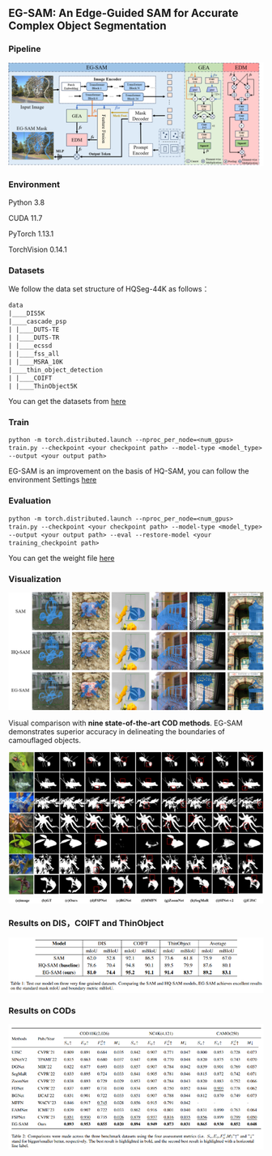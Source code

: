 ## EG-SAM: An Edge-Guided SAM for Accurate Complex Object Segmentation

### Pipeline

![pipeline](figs/pipeline.png)

### Environment

Python 3.8

CUDA 11.7

PyTorch 1.13.1

TorchVision 0.14.1

### Datasets
We follow the data set structure of HQSeg-44K as follows：
```
data
|____DIS5K
|____cascade_psp
| |____DUTS-TE
| |____DUTS-TR
| |____ecssd
| |____fss_all
| |____MSRA_10K
|____thin_object_detection
| |____COIFT
| |____ThinObject5K
```
You can get the datasets from [here](https://drive.google.com/drive/folders/1j1yFEejTAdAQzSbCrdBWoHE4VjaAf25L?usp=drive_link)
### Train
```
python -m torch.distributed.launch --nproc_per_node=<num_gpus> train.py --checkpoint <your checkpoint path> --model-type <model_type> --output <your output path>
```

EG-SAM is an improvement on the basis of HQ-SAM, you can follow the environment Settings [here](https://github.com/SysCV/SAM-HQ?tab=readme-ov-file)
### Evaluation
```
python -m torch.distributed.launch --nproc_per_node=<num_gpus> train.py --checkpoint <your checkpoint path> --model-type <model_type> --output <your output path> --eval --restore-model <your training_checkpoint path>
```
You can get the weight file [here](https://drive.google.com/file/d/1B9-bTQ4c_fG8s--837HpMhaUT5gWGdv9/view?usp=drive_link)

### Visualization

![Vis1](figs/Vis1.png)

Visual comparison with **nine state-of-the-art COD methods**. EG-SAM demonstrates superior accuracy in delineating the boundaries of camouflaged objects.

![cam](figs/cam.jpg)
![sort](figs/sort.png)

### Results on DIS，COIFT and ThinObject

![result1](figs/result1.png)

### Results on CODs

![result2](figs/result2.png)

